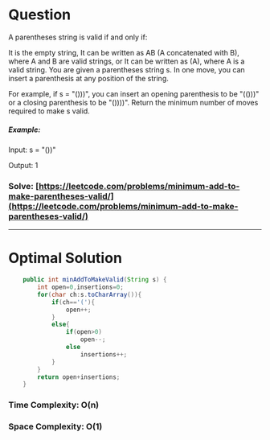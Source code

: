 # Question

A parentheses string is valid if and only if:

It is the empty string,
It can be written as AB (A concatenated with B), where A and B are valid strings, or
It can be written as (A), where A is a valid string.
You are given a parentheses string s. In one move, you can insert a parenthesis at any position of the string.

For example, if s = "()))", you can insert an opening parenthesis to be "(()))" or a closing parenthesis to be "())))".
Return the minimum number of moves required to make s valid.



##### Example:

Input: s = "())"

Output: 1


### Solve: [https://leetcode.com/problems/minimum-add-to-make-parentheses-valid/](https://leetcode.com/problems/minimum-add-to-make-parentheses-valid/)

***

# Optimal Solution
        

``` java
    public int minAddToMakeValid(String s) {
        int open=0,insertions=0;
        for(char ch:s.toCharArray()){
            if(ch=='('){
                open++;
            }
            else{
                if(open>0)
                    open--;
                else
                    insertions++;
            }
        }
        return open+insertions;
    }
```

### Time Complexity: O(n)
### Space Complexity: O(1)